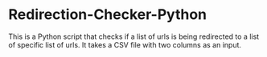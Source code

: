 Redirection-Checker-Python
==========================

This is a Python script that checks if a list of urls is being redirected to a list of specific list of urls. It takes a CSV file with two columns as an input.
